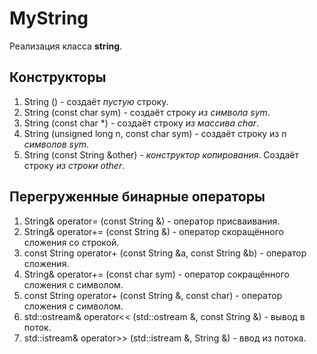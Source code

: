 # MyString
Реализация класса **string**.

## Конструкторы
1. String () - создаёт _пустую_ строку.
2. String (const char sym) - создаёт строку _из символа sym_.
3. String (const char *) - создаёт строку _из массива char_.
4. String (unsigned long n, const char sym) - создаёт строку из _n символов sym_.
5. String (const String &other) - _конструктор копирования_. Создаёт строку _из строки other_.

## Перегруженные бинарные операторы
1. String& operator= (const String &) - оператор присваивания.
2. String& operator+= (const String &) - оператор скоращённого сложения со строкой.
3. const String operator+ (const String &a, const String &b) - оператор сложения.
4. String& operator+= (const char sym) - оператор сокращённого сложения с символом.
5. const String operator+ (const String &, const char) - оператор сложения с символом.
6. std::ostream& operator<< (std::ostream &, const String &) - вывод в поток.
7. std::istream& operator>> (std::istream &, String &) - ввод из потока.

## 
